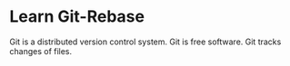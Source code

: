 # Learn Git-Rebase

Git is a distributed version control system.
Git is free software.
Git tracks changes of files.
